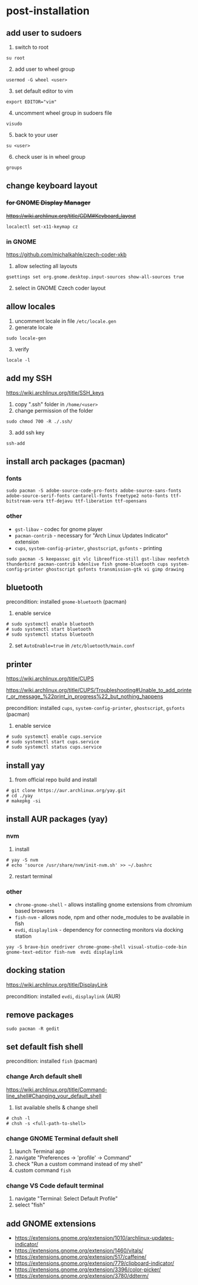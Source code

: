 # post-installation

## add user to sudoers

1) switch to root
```
su root
```

2) add user to wheel group
```
usermod -G wheel <user>
```

3) set default editor to vim
```
export EDITOR="vim"
```

4) uncomment wheel group in sudoers file
```
visudo
```

5) back to your user
```
su <user>
```

6) check user is in wheel group
```
groups
```

## change keyboard layout
### ~~for GNOME Display Manager~~
~~https://wiki.archlinux.org/title/GDM#Keyboard_layout~~
```
localectl set-x11-keymap cz
```

### in GNOME
https://github.com/michalkahle/czech-coder-xkb

1) allow selecting all layouts
```
gsettings set org.gnome.desktop.input-sources show-all-sources true
```
2) select in GNOME Czech coder layout


## allow locales
1) uncomment locale in file `/etc/locale.gen`
2) generate locale
```
sudo locale-gen
```
3) verify 
```
locale -l
```

## add my SSH
https://wiki.archlinux.org/title/SSH_keys

1) copy ".ssh" folder in `/home/<user>`
2) change permission of the folder
```
sudo chmod 700 -R ./.ssh/
```
3) add ssh key
```
ssh-add
```

## install arch packages (pacman)
### fonts
```
sudo pacman -S adobe-source-code-pro-fonts adobe-source-sans-fonts adobe-source-serif-fonts cantarell-fonts freetype2 noto-fonts ttf-bitstream-vera ttf-dejavu ttf-liberation ttf-opensans
```
### other
- `gst-libav` - codec for gnome player
- `pacman-contrib` - necessary for "Arch Linux Updates Indicator" extension
- `cups`, `system-config-printer`, `ghostscript`, `gsfonts` - printing
```
sudo pacman -S keepassxc git vlc libreoffice-still gst-libav neofetch thunderbird pacman-contrib kdenlive fish gnome-bluetooth cups system-config-printer ghostscript gsfonts transmission-gtk vi gimp drawing
```

## bluetooth
precondition: installed `gnome-bluetooth` (pacman)

1) enable service
```
# sudo systemctl enable bluetooth
# sudo systemctl start bluetooth
# sudo systemctl status bluetooth
```
2) set `AutoEnable=true` in `/etc/bluetooth/main.conf`

## printer
https://wiki.archlinux.org/title/CUPS

https://wiki.archlinux.org/title/CUPS/Troubleshooting#Unable_to_add_printer_or_message_%22print_in_progress%22_but_nothing_happens

precondition: installed `cups`, `system-config-printer`, `ghostscript`, `gsfonts`  (pacman)

1) enable service
```
# sudo systemctl enable cups.service
# sudo systemctl start cups.service
# sudo systemctl status cups.service
```


## install yay
1) from official repo build and install
```
# git clone https://aur.archlinux.org/yay.git
# cd ./yay
# makepkg -si
```

## install AUR packages (yay)
### nvm
1) install
```
# yay -S nvm
# echo 'source /usr/share/nvm/init-nvm.sh' >> ~/.bashrc
```
2) restart terminal
### other
- `chrome-gnome-shell` - allows installing gnome extensions from chromium based browsers
- `fish-nvm` - allows node, npm and other node_modules to be available in fish
- `evdi`, `displaylink` - dependency for connecting monitors via docking station
```
yay -S brave-bin onedriver chrome-gnome-shell visual-studio-code-bin gnome-text-editor fish-nvm  evdi displaylink
```

## docking station
https://wiki.archlinux.org/title/DisplayLink

precondition: installed `evdi`, `displaylink` (AUR)

## remove packages
```
sudo pacman -R gedit
```

## set default fish shell
precondition: installed `fish` (pacman)
### change Arch default shell
https://wiki.archlinux.org/title/Command-line_shell#Changing_your_default_shell
1) list available shells & change shell
```
# chsh -l
# chsh -s <full-path-to-shell>
```

### change GNOME Terminal default shell
1) launch Terminal app 
2) navigate "Preferences -> 'profile' -> Command"
3) check "Run a custom command instead of my shell"
4) custom command `fish`

### change VS Code default terminal
1) navigate "Terminal: Select Default Profile"
2) select "fish"

## add GNOME extensions
- https://extensions.gnome.org/extension/1010/archlinux-updates-indicator/
- https://extensions.gnome.org/extension/1460/vitals/
- https://extensions.gnome.org/extension/517/caffeine/
- https://extensions.gnome.org/extension/779/clipboard-indicator/
- https://extensions.gnome.org/extension/3396/color-picker/
- https://extensions.gnome.org/extension/3780/ddterm/
